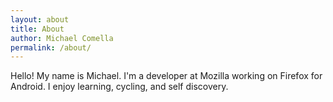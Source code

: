 ```yaml
---
layout: about
title: About
author: Michael Comella
permalink: /about/
---
```


Hello! My name is Michael. I'm a developer at Mozilla working on Firefox for
Android. I enjoy learning, cycling, and self discovery.
